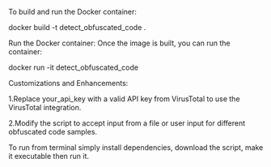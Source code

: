To build and run the Docker container:

docker build -t detect_obfuscated_code .

Run the Docker container: Once the image is built, you can run the container:

docker run -it detect_obfuscated_code

Customizations and Enhancements:

1.Replace your_api_key with a valid API key from VirusTotal to use the VirusTotal integration.

2.Modify the script to accept input from a file or user input for different obfuscated code samples.

To run from terminal simply install dependencies, download the script, make it executable then run it.
